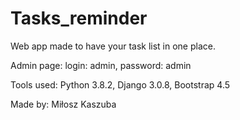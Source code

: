 # Tasks_reminder

Web app made to have your task list in one place.

Admin page: login: admin, password: admin

Tools used: Python 3.8.2, Django 3.0.8, Bootstrap 4.5

Made by: Miłosz Kaszuba